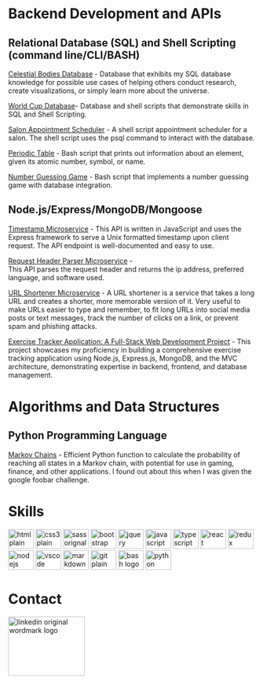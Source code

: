 

# Backend Development and APIs






## Relational Database (SQL) and Shell Scripting (command line/CLI/BASH)

[Celestial Bodies Database](https://github.com/TracyChacon/Projects-freeCodeCamp.org/tree/master/05%20Relational%20Database/project_01_celestial_bodies_database) - Database that exhibits my SQL database knowledge for possible use cases of helping others conduct research, create visualizations, or simply learn more about the universe.

[World Cup Database](https://github.com/TracyChacon/Projects-freeCodeCamp.org/tree/master/05%20Relational%20Database/project_02_world_cup_database)- Database and shell scripts that demonstrate skills in SQL and Shell Scripting.

[Salon Appointment Scheduler](https://github.com/TracyChacon/Projects-freeCodeCamp.org/tree/master/05%20Relational%20Database/project_03_salon_appointment_scheduler) - A shell script  appointment scheduler for a salon. The shell script uses the psql command to interact with the database.

[Periodic Table](https://github.com/TracyChacon/Projects-freeCodeCamp.org/tree/master/05%20Relational%20Database/project_04_periodic_table_database) - Bash script that prints out information about an element, given its atomic number, symbol, or name.

[Number Guessing Game](https://github.com/TracyChacon/Projects-freeCodeCamp.org/tree/master/05%20Relational%20Database/project_05_number_guessing_game/number_guessing_game) - Bash script that implements a number guessing game with database integration.





## Node.js/Express/MongoDB/Mongoose
[Timestamp Microservice](https://github.com/TracyChacon/Projects-freeCodeCamp.org/tree/master/06%20Back%20End%20Development%20and%20APIs/01%20Project%20Timestamp%20Microservice) - This API is written in JavaScript and uses the Express framework to serve a Unix formatted timestamp upon client request. The API endpoint is well-documented and easy to use.


[Request Header Parser Microservice](https://github.com/TracyChacon/Projects-freeCodeCamp.org/tree/master/06%20Back%20End%20Development%20and%20APIs/02%20Project%20Headparser) -  
This API parses the request header and returns the ip address, preferred language, and software used.


[URL Shortener Microservice](https://github.com/TracyChacon/Projects-freeCodeCamp.org/tree/master/06%20Back%20End%20Development%20and%20APIs/03%20Project%20URL%20Shortener%20Microservice) - A URL shortener is a service that takes a long URL and creates a shorter, more memorable version of it. Very useful to make URLs easier to type and remember, to fit long URLs into social media posts or text messages, track the number of clicks on a link, or prevent spam and phishing attacks.


[Exercise Tracker Application: A Full-Stack Web Development Project](https://github.com/TracyChacon/Projects-freeCodeCamp.org/tree/master/06%20Back%20End%20Development%20and%20APIs/03%20Project%20URL%20Shortener%20Microservice) - This project showcases my proficiency in building a comprehensive exercise tracking application using Node.js, Express.js, MongoDB, and the MVC architecture, demonstrating expertise in backend, frontend, and database management.




# Algorithms and Data Structures
## Python Programming Language
[Markov Chains](https://github.com/TracyChacon/Algorithms-and-Data-Structures/tree/main/Markov%20Chains) -
Efficient Python function to calculate the probability of reaching all states in a Markov chain, with potential for use in gaming, finance, and other applications. I found out about this when I was given the google foobar challenge. 
# Skills
<div align="left" justify="center">

 <img  src="https://cdn.jsdelivr.net/gh/devicons/devicon/icons/html5/html5-plain-wordmark.svg" height="40" width="52" alt="html plain wordmark logo"   />

 <img src="https://cdn.jsdelivr.net/gh/devicons/devicon/icons/css3/css3-plain-wordmark.svg" height="40" width="52" alt="css3 plain wordmark logo"  />

 <img src="https://cdn.jsdelivr.net/gh/devicons/devicon/icons/sass/sass-original.svg" height="40" width="52" alt="sass orignal logo"  />

 <img src="https://cdn.jsdelivr.net/gh/devicons/devicon/icons/bootstrap/bootstrap-original-wordmark.svg" height="40" width="52" alt="bootstrap original wordmark logo"  />
 
 <img src="https://cdn.jsdelivr.net/gh/devicons/devicon/icons/jquery/jquery-original-wordmark.svg" height="40" width="52" alt="jquery original wordmark logo"  />

 <img src="https://cdn.jsdelivr.net/gh/devicons/devicon/icons/javascript/javascript-original.svg" height="40" width="52" alt="javascript original logo"  />
  
  <img src="https://cdn.jsdelivr.net/gh/devicons/devicon/icons/typescript/typescript-original.svg" height="40" width="52" alt="typescript original logo"  />

  <img src="https://cdn.jsdelivr.net/gh/devicons/devicon/icons/react/react-original-wordmark.svg" height="40" width="52" alt="react original wordmark logo"  />
  <img src="https://cdn.jsdelivr.net/gh/devicons/devicon/icons/redux/redux-original.svg" height="40" width="52" alt="redux original logo"  />


  <img src="https://cdn.jsdelivr.net/gh/devicons/devicon/icons/nodejs/nodejs-original.svg" height="40" width="52" alt="nodejs original logo"  />

  <img src="https://cdn.jsdelivr.net/gh/devicons/devicon/icons/vscode/vscode-original-wordmark.svg" height="40" width="52" alt="vscode orignal wordmark logo"  />



  <img src="https://cdn.jsdelivr.net/gh/devicons/devicon/icons/markdown/markdown-original.svg" height="40" width="52" alt="markdown original logo"  />

  <img src="https://cdn.jsdelivr.net/gh/devicons/devicon/icons/git/git-plain-wordmark.svg" height="40" width="52" alt="git plain wordmark logo"  />

 <img src="https://cdn.jsdelivr.net/gh/devicons/devicon/icons/bash/bash-original.svg" height="40" width="52" alt="bash logo"  />

  <img src="https://cdn.jsdelivr.net/gh/devicons/devicon/icons/python/python-original-wordmark.svg" height="40" width="52" alt="python original wordmark logo"  />

</div>
 

# Contact
<div align="left">
  <a href='https://www.linkedin.com/in/tracy-chacon-862a5699/'><img src="https://cdn.jsdelivr.net/gh/devicons/devicon/icons/linkedin/linkedin-original-wordmark.svg" height="120" width="156" alt="linkedin original wordmark logo"  /></a>
  
</div>


